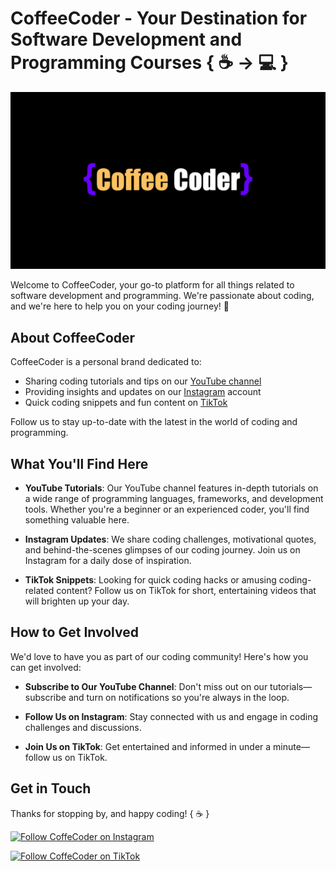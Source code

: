 # CoffeeCoder - Your Destination for Software Development and Programming Courses  { ☕ -> 💻 }

![CoffeeCoder Logo](https://github.com/coffeecoderdev/.github/blob/main/profile/Logo_CoffeeCoder_banner.png)

Welcome to CoffeeCoder, your go-to platform for all things related to software development and programming. We're passionate about coding, and we're here to help you on your coding journey! 🚀

## About CoffeeCoder

CoffeeCoder is a personal brand dedicated to:

- Sharing coding tutorials and tips on our [YouTube channel](https://www.youtube.com/@CoffeeCoderDev)
- Providing insights and updates on our [Instagram](instagram.com/coffeecoderdev) account
- Quick coding snippets and fun content on [TikTok](https://www.tiktok.com/@coffeecoderdev)

Follow us to stay up-to-date with the latest in the world of coding and programming.

## What You'll Find Here

- **YouTube Tutorials**: Our YouTube channel features in-depth tutorials on a wide range of programming languages, frameworks, and development tools. Whether you're a beginner or an experienced coder, you'll find something valuable here.

- **Instagram Updates**: We share coding challenges, motivational quotes, and behind-the-scenes glimpses of our coding journey. Join us on Instagram for a daily dose of inspiration.

- **TikTok Snippets**: Looking for quick coding hacks or amusing coding-related content? Follow us on TikTok for short, entertaining videos that will brighten up your day.

## How to Get Involved

We'd love to have you as part of our coding community! Here's how you can get involved:

- **Subscribe to Our YouTube Channel**: Don't miss out on our tutorials—subscribe and turn on notifications so you're always in the loop.

- **Follow Us on Instagram**: Stay connected with us and engage in coding challenges and discussions.

- **Join Us on TikTok**: Get entertained and informed in under a minute—follow us on TikTok.

## Get in Touch

<!-- Have questions, suggestions, or just want to say hi? Feel free to [contact us](mailto:coffeecoder@example.com). -->

Thanks for stopping by, and happy coding! { ☕ }

[![Follow CoffeCoder on Instagram](https://img.shields.io/badge/Follow%20us%20on-Instagram-orange)](instagram.com/coffeecoderdev)

[![Follow CoffeCoder on TikTok](https://img.shields.io/badge/Follow%20us%20on-TikTok-blue)](https://www.tiktok.com/@coffeecoderdev)
